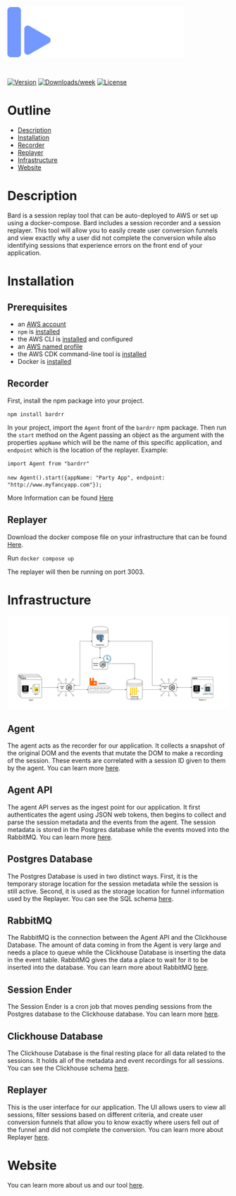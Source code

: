 <p align="left">
  <img src="https://github.com/bard-rr/.github/blob/main/profile/logo2.png?raw=true" width="400">
</p>
<br/>
 
[![Version](https://img.shields.io/npm/v/bardrr)](https://www.npmjs.com/package/bardrr)
[![Downloads/week](https://img.shields.io/npm/dt/bardrr)](https://npmjs.org/package/bardrr)
[![License](https://img.shields.io/npm/l/monsoon-load-testing.svg)](https://github.com/minhphanhvu/bardrr/blob/master/package.json)

# Outline

- [Description](#Description)
- [Installation](#Installation)
- [Recorder](#Recorder)
- [Replayer](#Replayer)
- [Infrastructure](#Infrastructure)
- [Website](#website)

# Description

Bard is a session replay tool that can be auto-deployed to AWS or set up using a docker-compose. Bard includes a session recorder and a session replayer. This tool will allow you to easily create user conversion funnels and view exactly why a user did not complete the conversion while also identifying sessions that experience errors on the front end of your application.

# Installation

## Prerequisites

- an [AWS account](https://portal.aws.amazon.com/gp/aws/developer/registration/index.html?nc2=h_ct&src=default&tag=soumet-20)
- `npm` is [installed](https://www.npmjs.com/get-npm)
- the AWS CLI is [installed](https://docs.aws.amazon.com/cli/latest/userguide/install-cliv2.html?tag=soumet-20) and configured
- an [AWS named profile](https://docs.aws.amazon.com/cli/latest/userguide/cli-configure-profiles.html)
- the AWS CDK command-line tool is [installed](https://docs.aws.amazon.com/cdk/latest/guide/cli.html?tag=soumet-20)
- Docker is [installed](https://docs.docker.com/get-docker/)

## Recorder

First, install the npm package into your project.
 
```
npm install bardrr
```
 
In your project, import the `Agent` front of the `bardrr` npm package. Then run the `start` method on the Agent passing an object as the argument with
the properties `appName` which will be the name of this specific application, and `endpoint` which is the location of the replayer. Example:
 
```
import Agent from "bardrr"
 
new Agent().start({appName: "Party App", endpoint: "http://www.myfancyapp.com"});
```
 
More Information can be found [Here](https://github.com/bard-rr/agent)

## Replayer

Download the docker compose file on your infrastructure that can be found [Here](https://github.com/bard-rr/deploy).

Run `docker compose up`

The replayer will then be running on port 3003.


# Infrastructure

<p align="center">
  <img src="https://github.com/bard-rr/.github/blob/main/profile/infra.JPG?raw=true" width="600">
</p>

## Agent

The agent acts as the recorder for our application. It collects a snapshot of the original DOM and the events that mutate the DOM to make a recording of the session. These events are correlated with a session ID given to them by the agent. You can learn more [here](https://github.com/bard-rr/agent).

## Agent API

The agent API serves as the ingest point for our application. It first authenticates the agent using JSON web tokens, then begins to collect and parse the session metadata and the events from the agent. The session metadata is stored in the Postgres database while the events moved into the RabbitMQ. You can learn more [here](https://github.com/bard-rr/agent-api).

## Postgres Database

The Postgres Database is used in two distinct ways. First, it is the temporary storage location for the session metadata while the session is still active. Second, it is used as the storage location for funnel information used by the Replayer. You can see the SQL schema [here](https://github.com/bard-rr/deploy/blob/main/postgres_initialization_scripts/bard.sql).

## RabbitMQ

The RabbitMQ is the connection between the Agent API and the Clickhouse Database. The amount of data coming in from the Agent is very large and needs a place to queue while the Clickhouse Database is inserting the data in the event table. RabbitMQ gives the data a place to wait for it to be inserted into the database. You can learn more about RabbitMQ [here](https://www.rabbitmq.com/).

## Session Ender

The Session Ender is a cron job that moves pending sessions from the Postgres database to the Clickhouse database. You can learn more [here](https://github.com/bard-rr/session_ender).

## Clickhouse Database

The Clickhouse Database is the final resting place for all data related to the sessions. It holds all of the metadata and event recordings for all sessions. You can see the Clickhouse schema [here](https://github.com/bard-rr/deploy/blob/main/clickhouse_initialization_scripts/clickhouse_schema.sql).

## Replayer

This is the user interface for our application. The UI allows users to view all sessions, filter sessions based on different criteria, and create user conversion funnels that allow you to know exactly where users fell out of the funnel and did not complete the conversion. You can learn more about Replayer [here](https://github.com/bard-rr/replayer-app).

# Website

You can learn more about us and our tool [here](oursupercoolwebsite.com).